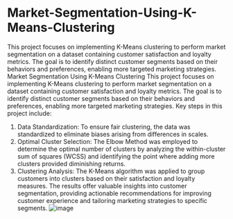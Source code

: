 # Market-Segmentation-Using-K-Means-Clustering
This project focuses on implementing K-Means clustering to perform market segmentation on a dataset containing customer satisfaction and loyalty metrics. The goal is to identify distinct customer segments based on their behaviors and preferences, enabling more targeted marketing strategies.
Market Segmentation Using K-Means Clustering
This project focuses on implementing K-Means clustering to perform market segmentation on a dataset containing customer satisfaction and loyalty metrics. The goal is to identify distinct customer segments based on their behaviors and preferences, enabling more targeted marketing strategies.
Key steps in this project include:
1.	Data Standardization: To ensure fair clustering, the data was standardized to eliminate biases arising from differences in scales.
2.	Optimal Cluster Selection: The Elbow Method was employed to determine the optimal number of clusters by analyzing the within-cluster sum of squares (WCSS) and identifying the point where adding more clusters provided diminishing returns.
3.	Clustering Analysis: The K-Means algorithm was applied to group customers into clusters based on their satisfaction and loyalty measures.
The results offer valuable insights into customer segmentation, providing actionable recommendations for improving customer experience and tailoring marketing strategies to specific segments.
![image](https://github.com/user-attachments/assets/42bc8c41-ae5e-48e8-bf96-b084d37b1fc3)
